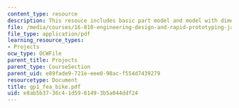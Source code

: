 ```yaml
---
content_type: resource
description: This resouce includes basic part model and model with dimensions.
file: /media/courses/16-810-engineering-design-and-rapid-prototyping-january-iap-2005/e8ab5b3736c41d5961493b5a044ddf24_gp1_fea_bike.pdf
file_type: application/pdf
learning_resource_types:
- Projects
ocw_type: OCWFile
parent_title: Projects
parent_type: CourseSection
parent_uid: e89fade9-721e-eee0-98ac-f554d7439279
resourcetype: Document
title: gp1_fea_bike.pdf
uid: e8ab5b37-36c4-1d59-6149-3b5a044ddf24
---
```

